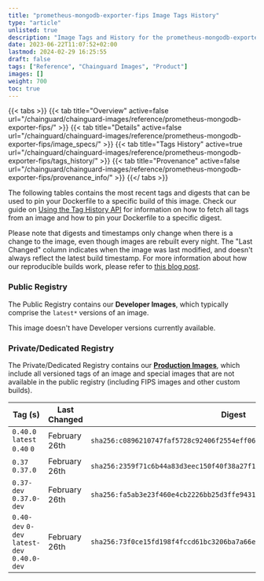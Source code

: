 ```yaml
---
title: "prometheus-mongodb-exporter-fips Image Tags History"
type: "article"
unlisted: true
description: "Image Tags and History for the prometheus-mongodb-exporter-fips Chainguard Image"
date: 2023-06-22T11:07:52+02:00
lastmod: 2024-02-29 16:25:55
draft: false
tags: ["Reference", "Chainguard Images", "Product"]
images: []
weight: 700
toc: true
---
```


{{< tabs >}}
{{< tab title="Overview" active=false url="/chainguard/chainguard-images/reference/prometheus-mongodb-exporter-fips/" >}}
{{< tab title="Details" active=false url="/chainguard/chainguard-images/reference/prometheus-mongodb-exporter-fips/image_specs/" >}}
{{< tab title="Tags History" active=true url="/chainguard/chainguard-images/reference/prometheus-mongodb-exporter-fips/tags_history/" >}}
{{< tab title="Provenance" active=false url="/chainguard/chainguard-images/reference/prometheus-mongodb-exporter-fips/provenance_info/" >}}
{{</ tabs >}}

The following tables contains the most recent tags and digests that can be used to pin your Dockerfile to a specific build of this image. Check our guide on [Using the Tag History API](/chainguard/chainguard-images/using-the-tag-history-api/) for information on how to fetch all tags from an image and how to pin your Dockerfile to a specific digest.

Please note that digests and timestamps only change when there is a change to the image, even though images are rebuilt every night. The "Last Changed" column indicates when the image was last modified, and doesn't always reflect the latest build timestamp. For more information about how our reproducible builds work, please refer to [this blog post](https://www.chainguard.dev/unchained/reproducing-chainguards-reproducible-image-builds).

### Public Registry
The Public Registry contains our **Developer Images**, which typically comprise the `latest*` versions of an image.

This image doesn't have Developer versions currently available.

### Private/Dedicated Registry
The Private/Dedicated Registry contains our **[Production Images](https://www.chainguard.dev/chainguard-images)**, which include all versioned tags of an image and special images that are not available in the public registry (including FIPS images and other custom builds).

| Tag (s)                                       | Last Changed  | Digest                                                                    |
|-----------------------------------------------|---------------|---------------------------------------------------------------------------|
|  `0.40.0` `latest` `0.40` `0`                 | February 26th | `sha256:c0896210747faf5728c92406f2554eff06e562b64aa4b4d4f4161edc9745bafc` |
|  `0.37` `0.37.0`                              | February 26th | `sha256:2359f71c6b44a83d3eec150f40f38a27f1190ddd77e4fb94103dc8d97e362e02` |
|  `0.37-dev` `0.37.0-dev`                      | February 26th | `sha256:fa5ab3e23f460e4cb2226bb25d3ffe94314e71de3e378ce0759288075d8a7c61` |
|  `0.40-dev` `0-dev` `latest-dev` `0.40.0-dev` | February 26th | `sha256:73f0ce15fd198f4fccd61bc3206ba7a66e086208e40e9378c14fd5b723c95349` |


